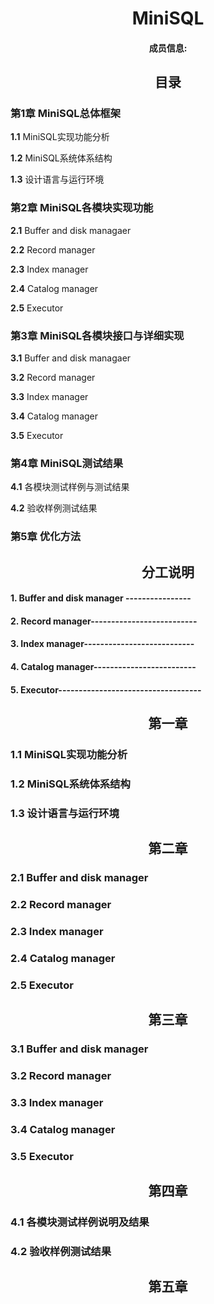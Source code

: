 





<br/><br/><br/><br/><br/><br/><br/><br/><br/><br/>

# <center>**MiniSQL**<center>

#### <center>成员信息:<center>


<div STYLE="page-break-after: always;"></div>


## <center>目录<center>

### **第1章 MiniSQL总体框架**

**1.1** MiniSQL实现功能分析

**1.2** MiniSQL系统体系结构

**1.3** 设计语言与运行环境

### **第2章 MiniSQL各模块实现功能**

**2.1** Buffer and disk managaer

**2.2** Record manager

**2.3** Index manager

**2.4** Catalog manager

**2.5** Executor


### **第3章 MiniSQL各模块接口与详细实现**
**3.1** Buffer and disk managaer

**3.2** Record manager

**3.3** Index manager

**3.4** Catalog manager

**3.5** Executor

### **第4章 MiniSQL测试结果**
**4.1** 各模块测试样例与测试结果

**4.2** 验收样例测试结果

### **第5章 优化方法**



<div STYLE="page-break-after: always;"></div>

## <center>分工说明<center>

#### 1. Buffer and disk manager ----------------
#### 2. Record manager--------------------------
#### 3. Index manager---------------------------
#### 4. Catalog manager-------------------------
#### 5. Executor-----------------------------------

<div STYLE="page-break-after: always;"></div>

## <center>第一章<center>
### **1.1 MiniSQL实现功能分析**
### **1.2 MiniSQL系统体系结构**
### **1.3 设计语言与运行环境**

<div STYLE="page-break-after: always;"></div>

## <center>第二章<center>
### **2.1 Buffer and disk manager**
### **2.2 Record manager**
### **2.3 Index manager**
### **2.4 Catalog manager**
### **2.5 Executor**

<div STYLE="page-break-after: always;"></div>

## <center>第三章<center>
### **3.1 Buffer and disk manager**
### **3.2 Record manager**
### **3.3 Index manager**
### **3.4 Catalog manager**
### **3.5 Executor**

<div STYLE="page-break-after: always;"></div>

## <center>第四章<center>
### **4.1 各模块测试样例说明及结果**
### **4.2 验收样例测试结果**

<div STYLE="page-break-after: always;"></div>

## <center>第五章<center>

<div STYLE="page-break-after: always;"></div>



<script type="text/javascript" src="http://cdn.mathjax.org/mathjax/latest/MathJax.js?config=TeX-AMS-MML_HTMLorMML"></script>
<script type="text/x-mathjax-config">
  MathJax.Hub.Config({ tex2jax: {inlineMath: [['$', '$']]}, messageStyle: "none" });
</script>
